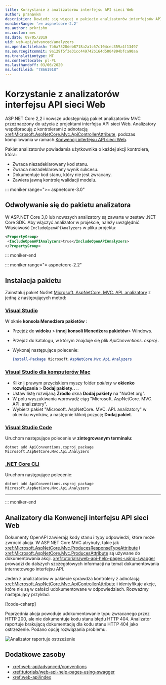 ```yaml
---
title: Korzystanie z analizatorów interfejsu API sieci Web
author: pranavkm
description: Dowiedz się więcej o pakiecie analizatorów interfejsów API sieci Web ASP.NET Core MVC.
monikerRange: '>= aspnetcore-2.2'
ms.author: prkrishn
ms.custom: mvc
ms.date: 09/05/2019
uid: web-api/advanced/analyzers
ms.openlocfilehash: 7b6a7328deb8718a2a1c67c104cec359a4f13497
ms.sourcegitcommit: 9a129f5f3e31cc449742b164d5004894bfca90aa
ms.translationtype: MT
ms.contentlocale: pl-PL
ms.lasthandoff: 03/06/2020
ms.locfileid: "78661918"
---
```

# <a name="use-web-api-analyzers"></a>Korzystanie z analizatorów interfejsu API sieci Web

ASP.NET Core 2,2 i nowsze udostępniają pakiet analizatorów MVC przeznaczony do użycia z projektami interfejsu API sieci Web. Analizatory współpracują z kontrolerami z adnotacją <xref:Microsoft.AspNetCore.Mvc.ApiControllerAttribute>, podczas kompilowania w ramach [Konwencji interfejsu API sieci Web](xref:web-api/advanced/conventions).

Pakiet analizatorów powiadamia użytkownika o każdej akcji kontrolera, która:

* Zwraca niezadeklarowany kod stanu.
* Zwraca niezadeklarowany wynik sukcesu.
* Dokumentuje kod stanu, który nie jest zwracany.
* Zawiera jawną kontrolę walidacji modelu.

::: moniker range=">= aspnetcore-3.0"

## <a name="reference-the-analyzer-package"></a>Odwoływanie się do pakietu analizatora

W ASP.NET Core 3,0 lub nowszych analizatory są zawarte w zestaw .NET Core SDK. Aby włączyć analizator w projekcie, należy uwzględnić Właściwość `IncludeOpenAPIAnalyzers` w pliku projektu:

```xml
<PropertyGroup>
 <IncludeOpenAPIAnalyzers>true</IncludeOpenAPIAnalyzers>
</PropertyGroup>
```

::: moniker-end

::: moniker range="= aspnetcore-2.2"

## <a name="package-installation"></a>Instalacja pakietu

Zainstaluj pakiet NuGet [Microsoft. AspNetCore. MVC. API. analizatory](https://www.nuget.org/packages/Microsoft.AspNetCore.Mvc.Api.Analyzers) z jedną z następujących metod:

### <a name="visual-studio"></a>[Visual Studio](#tab/visual-studio)

W oknie **konsola Menedżera pakietów** :
  * Przejdź do **widoku** > **innej** **konsoli Menedżera pakietów**> Windows.
  * Przejdź do katalogu, w którym znajduje się plik *ApiConventions. csproj* .
  * Wykonaj następujące polecenie:

    ```powershell
    Install-Package Microsoft.AspNetCore.Mvc.Api.Analyzers
    ```

### <a name="visual-studio-for-mac"></a>[Visual Studio dla komputerów Mac](#tab/visual-studio-mac)

* Kliknij prawym przyciskiem myszy folder *pakiety* w **okienko rozwiązania** > **Dodaj pakiety..** ..
* Ustaw listę rozwijaną **Źródło** okna **Dodaj pakiety** na "NuGet.org".
* W polu wyszukiwania wprowadź ciąg "Microsoft. AspNetCore. MVC. API. analizatory".
* Wybierz pakiet "Microsoft. AspNetCore. MVC. API. analizatory" w okienku wyników, a następnie kliknij pozycję **Dodaj pakiet**.

### <a name="visual-studio-code"></a>[Visual Studio Code](#tab/visual-studio-code)

Uruchom następujące polecenie w **zintegrowanym terminalu**:

```dotnetcli
dotnet add ApiConventions.csproj package Microsoft.AspNetCore.Mvc.Api.Analyzers
```

### <a name="net-core-cli"></a>[.NET Core CLI](#tab/netcore-cli)

Uruchom następujące polecenie:

```dotnetcli
dotnet add ApiConventions.csproj package Microsoft.AspNetCore.Mvc.Api.Analyzers
```

---

::: moniker-end

## <a name="analyzers-for-web-api-conventions"></a>Analizatory dla Konwencji interfejsu API sieci Web

Dokumenty OpenAPI zawierają kody stanu i typy odpowiedzi, które może zwrócić akcja. W ASP.NET Core MVC atrybuty, takie jak <xref:Microsoft.AspNetCore.Mvc.ProducesResponseTypeAttribute> i <xref:Microsoft.AspNetCore.Mvc.ProducesAttribute> są używane do dokumentowania akcji. <xref:tutorials/web-api-help-pages-using-swagger> prowadzi do dalszych szczegółowych informacji na temat dokumentowania internetowego interfejsu API.

Jeden z analizatorów w pakiecie sprawdza kontrolery z adnotacją <xref:Microsoft.AspNetCore.Mvc.ApiControllerAttribute> i identyfikuje akcje, które nie są w całości udokumentowane w odpowiedziach. Rozważmy następujący przykład:

[!code-csharp[](conventions/sample/Controllers/ContactsController.cs?name=missing404docs&highlight=10)]

Poprzednia akcja powoduje udokumentowanie typu zwracanego przez HTTP 200, ale nie dokumentuje kodu stanu błędu HTTP 404. Analizator raportuje brakującą dokumentację dla kodu stanu HTTP 404 jako ostrzeżenie. Podano opcję rozwiązania problemu.

![Analizator raportuje ostrzeżenie](conventions/_static/Analyzer.gif)

## <a name="additional-resources"></a>Dodatkowe zasoby

* <xref:web-api/advanced/conventions>
* <xref:tutorials/web-api-help-pages-using-swagger>
* <xref:web-api/index>
